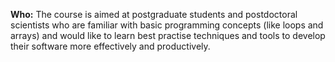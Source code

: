 **Who:** The course is aimed at postgraduate students and postdoctoral scientists who are familiar with basic programming concepts (like loops and arrays) and would like to learn best practise techniques and tools to develop their software more effectively and productively.
